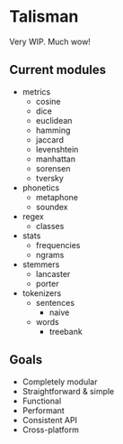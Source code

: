 # Talisman

Very WIP. Much wow!

## Current modules

* metrics
  * cosine
  * dice
  * euclidean
  * hamming
  * jaccard
  * levenshtein
  * manhattan
  * sorensen
  * tversky
* phonetics
  * metaphone
  * soundex
* regex
  * classes
* stats
  * frequencies
  * ngrams
* stemmers
  * lancaster
  * porter
* tokenizers
  * sentences
    * naive
  * words
    * treebank

## Goals

* Completely modular
* Straightforward & simple
* Functional
* Performant
* Consistent API
* Cross-platform
